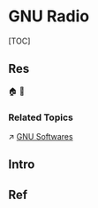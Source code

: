 # GNU Radio

[TOC]



## Res
🏠 
🚧 


### Related Topics
↗ [GNU Softwares](../../../../../🥷🏼%20Operating%20Systems%20(Engineering%20Part)/Linux%20(Derived%20From%20UNIX%20Family)/🐑%20GNU%20(GNU's%20Not%20Unix)/GNU%20Softwares.md)



## Intro



## Ref

